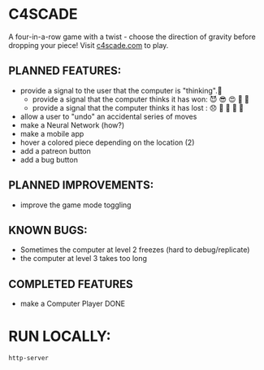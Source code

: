 # C4SCADE
A four-in-a-row game with a twist - choose the direction of gravity before dropping your piece!
Visit [c4scade.com](https://c4scade.com) to play.


## PLANNED FEATURES:
- provide a signal to the user that the computer is "thinking".🤔
    - provide a signal that the computer thinks it has won: 😈 😎 😍 🥳 🤫
    - provide a signal that the computer thinks it has lost : 😞 🥶 🤬 🙈 🫣
- allow a user to "undo" an accidental series of moves
- make a Neural Network (how?)
- make a mobile app
- hover a colored piece depending on the location (2)
- add a patreon button
- add a bug button
  
## PLANNED IMPROVEMENTS:
- improve the game mode toggling
## KNOWN BUGS:
- Sometimes the computer at level 2 freezes (hard to debug/replicate)
- the computer at level 3 takes too long

## COMPLETED FEATURES
- make a Computer Player DONE

# RUN LOCALLY:
```sh
http-server
```